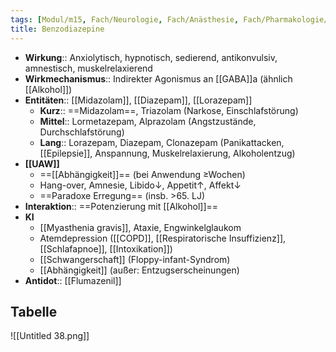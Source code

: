 ```yaml
---
tags: [Modul/m15, Fach/Neurologie, Fach/Anästhesie, Fach/Pharmakologie/Medikament, Fach/Toxikologie/Gift]
title: Benzodiazepine
---
```

- **Wirkung**:: Anxiolytisch, hypnotisch, sedierend, antikonvulsiv, amnestisch, muskelrelaxierend
- **Wirkmechanismus**:: Indirekter Agonismus an [[GABA]]a (ähnlich [[Alkohol]])
- **Entitäten**:: [[Midazolam]], [[Diazepam]], [[Lorazepam]]
	- **Kurz**:: ==Midazolam==, Triazolam (Narkose, Einschlafstörung)
	- **Mittel**:: Lormetazepam, Alprazolam (Angstzustände, Durchschlafstörung)
	- **Lang**:: Lorazepam, Diazepam, Clonazepam (Panikattacken, [[Epilepsie]], Anspannung, Muskelrelaxierung, Alkoholentzug)
- **[[UAW]]** 
	- ==[[Abhängigkeit]]== (bei Anwendung ≥Wochen)
	- Hang-over, Amnesie, Libido↓, Appetit↑, Affekt↓
	- ==Paradoxe Erregung== (insb. >65. LJ)
- **Interaktion**:: ==Potenzierung mit [[Alkohol]]==
- **KI**
	- [[Myasthenia gravis]], Ataxie, Engwinkelglaukom
	- Atemdepression ([[COPD]], [[Respiratorische Insuffizienz]], [[Schlafapnoe]], [[Intoxikation]])
	- [[Schwangerschaft]] (Floppy-infant-Syndrom)
	- [[Abhängigkeit]] (außer: Entzugserscheinungen)
- **Antidot**:: [[Flumazenil]]

## Tabelle
![[Untitled 38.png]]
